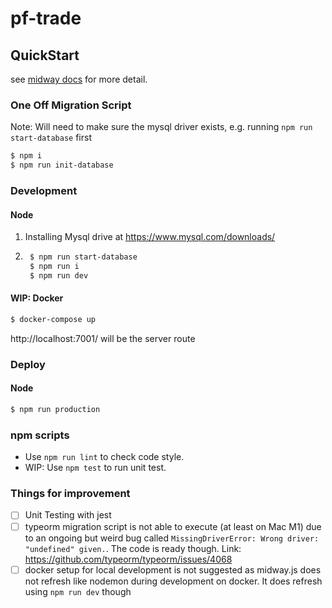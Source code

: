 # pf-trade

## QuickStart

see [midway docs][midway] for more detail.

### One Off Migration Script
Note: Will need to make sure the mysql driver exists, e.g. running `npm run start-database` first
```bash
$ npm i
$ npm run init-database
```

### Development
#### Node
1. Installing Mysql drive at https://www.mysql.com/downloads/
2. ```bash 
    $ npm run start-database
    $ npm run i
    $ npm run dev
    ```
#### WIP: Docker
```bash
$ docker-compose up
```
http://localhost:7001/ will be the server route

### Deploy
#### Node
```bash
$ npm run production
```

### npm scripts

- Use `npm run lint` to check code style.
- WIP: Use `npm test` to run unit test.


[midway]: https://midwayjs.org

### Things for improvement
- [ ] Unit Testing with jest
- [ ] typeorm migration script is not able to execute (at least on Mac M1) due to an ongoing but weird bug called `MissingDriverError: Wrong driver: "undefined" given.`. The code is ready though. Link: https://github.com/typeorm/typeorm/issues/4068
- [ ] docker setup for local development is not suggested as midway.js does not refresh like nodemon during development on docker. It does refresh using `npm run dev` though